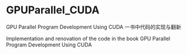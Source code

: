 # GPUParallel_CUDA

GPU Parallel Program Development Using CUDA 一书中代码的实现与翻新 

Implementation and renovation of the code in the book GPU Parallel Program Development Using CUDA
